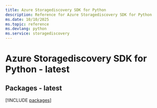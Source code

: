```yaml
---
title: Azure Storagediscovery SDK for Python
description: Reference for Azure Storagediscovery SDK for Python
ms.date: 10/10/2025
ms.topic: reference
ms.devlang: python
ms.service: storagediscovery
---
```

# Azure Storagediscovery SDK for Python - latest
## Packages - latest
[!INCLUDE [packages](storagediscovery-index.md)]